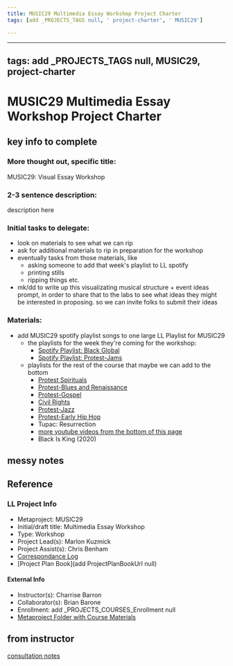 ```yaml
---
title: MUSIC29 Multimedia Essay Workshop Project Charter
tags: [add _PROJECTS_TAGS null, ' project-charter', ' MUSIC29']

---
```


---
tags: add _PROJECTS_TAGS null, MUSIC29, project-charter
---

# MUSIC29 Multimedia Essay Workshop Project Charter

## key info to complete
### More thought out, specific title: 
MUSIC29: Visual Essay Workshop
### 2-3 sentence description:
description here
### Initial tasks to delegate: 
* look on materials to see what we can rip
* ask for additional materials to rip in preparation for the workshop
* eventually tasks from those materials, like
    * asking someone to add that week's playlist to LL spotify
    * printing stills
    * ripping things etc.
* mk/dd to write up this visualizating musical structure + event ideas prompt, in order to share that to the labs to see what ideas they might be interested in proposing. so we can invite folks to submit their ideas
### Materials:
* add MUSIC29 spotify playlist songs to one large LL Playlist for MUSIC29
    * the playlists for the week they're coming for the workshop:
        * [Spotify Playlist: Black Global](https://open.spotify.com/playlist/2HM5PdTTvB6ZYeKnZDXf9M?si=681d9295c9e2436e&nd=1)
        * [Spotify Playlist: Protest-Jams](https://open.spotify.com/playlist/0SfPVh2u7KVT37G3Me4eTQ?si=e71f9103c6674fbc)
    * playlists for the rest of the course that maybe we can add to the bottom
        * [Protest Spirituals](https://open.spotify.com/playlist/72ICpwngYqUnW5BaO5o0uO?si=f09b3b1c32a84efb)
        * [Protest-Blues and Renaissance](https://open.spotify.com/playlist/6KFvvH8QTFoPURDEb2zwkB?si=991ef1e1b4c44622)
        * [Protest-Gospel](https://open.spotify.com/playlist/5niXGIEDO9qy1HIPW4SWjp?si=6adb3a8c36ef4cc7%20)
        * [Civil Rights](https://open.spotify.com/playlist/34YzsFXGdj8C0xQtpPLbxd?si=32be3ee3f93e4c2a)
        * [Protest-Jazz](https://open.spotify.com/playlist/34YzsFXGdj8C0xQtpPLbxd?si=32be3ee3f93e4c2a)
        * [Protest-Early Hip Hop](https://open.spotify.com/playlist/3A8ukpwP1Dk9r7fVZzWb4Q?si=7a2ab8d0baef43ee)
        * Tupac: Resurrection
        * [more youtube videos from the bottom of this page](https://canvas.harvard.edu/courses/121885)
        * Black Is King (2020)



## messy notes

## Reference
### LL Project Info
* Metaproject: MUSIC29
* Initial/draft title: Multimedia Essay Workshop
* Type: Workshop
* Project Lead(s): Marlon Kuzmick
* Project Assist(s): Chris Benham
* [Correspondance Log](https://drive.google.com/drive/folders/1hmFA6loJpC3yvwKbN6fwc9MxuVsfEy97?usp=drive_link)
* [Project Plan Book](add ProjectPlanBookUrl null)

#### External Info
* Instructor(s): Charrise Barron
* Collaborator(s): Brian Barone
* Enrollment: add _PROJECTS_COURSES_Enrollment null
* [Metaproject Folder with Course Materials](https://drive.google.com/drive/folders/1hmFA6loJpC3yvwKbN6fwc9MxuVsfEy97?usp=drive_link)

## from instructor
[consultation notes](https://docs.google.com/document/d/1kGBmmQdFoA1TbyYhCXffTXq8tFWa0agbamfBwfYbqRQ/edit#heading=h.j5r8xz1uizyo)



